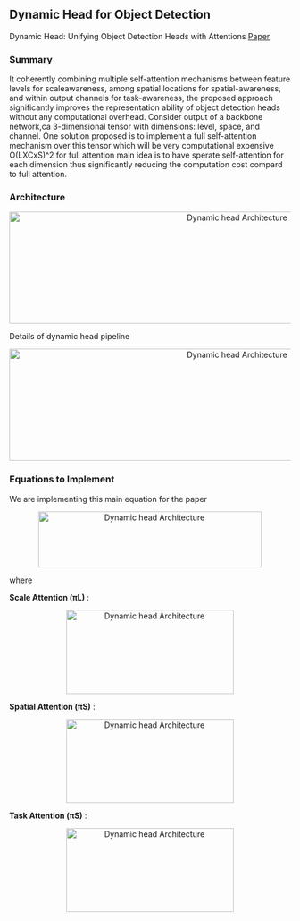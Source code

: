 
## Dynamic Head for Object Detection

Dynamic Head: Unifying Object Detection Heads with Attentions  [Paper](https://arxiv.org/pdf/2106.08322)
 
 ### Summary 

It coherently combining multiple self-attention mechanisms between feature levels for scaleawareness, among spatial locations for spatial-awareness, and within output channels for task-awareness, the proposed approach significantly improves the representation ability of object detection heads without any computational
overhead. 
Consider output of a backbone network,ca 3-dimensional tensor with dimensions: level, space, and channel. One solution proposed is to implement a full self-attention mechanism over this tensor which will be very computational expensive O(LXCxS)^2 for full attention main idea is to have sperate self-attention for each dimension thus significantly reducing the computation cost compard to full attention.


### Architecture

<p align="center">
    <img src="imgs/dyanamichead.png" alt="Dynamic head Architecture" width="800" height="200">
</p>

Details of dynamic head pipeline

<p align="center">
    <img src="imgs/dynamichead_pipeline.png" alt="Dynamic head Architecture" width="800" height="200">
</p>

### Equations to Implement

We are implementing this main equation for the paper
<p align="center">
    <img src="imgs/complete_eq.png" alt="Dynamic head Architecture" width="400" height="100">
</p>

where 

**Scale Attention (πL)** :

<p align="center">
    <img src="imgs/scale_eq.png" alt="Dynamic head Architecture" width="300" height="150">
</p>


**Spatial Attention (πS)** :

<p align="center">
    <img src="imgs/scale_eq.png" alt="Dynamic head Architecture" width="300" height="150">
</p>


**Task Attention (πS)** :

<p align="center">
    <img src="imgs/task_eq.png" alt="Dynamic head Architecture" width="300" height="150">
</p>

